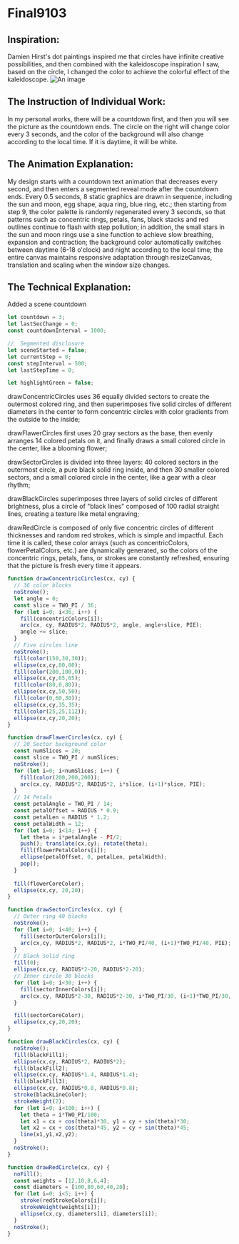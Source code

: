 # Final9103
## Inspiration: 
Damien Hirst's dot paintings inspired me that circles have infinite creative possibilities, and then combined with the kaleidoscope inspiration I saw, based on the circle, I changed the color to achieve the colorful effect of the kaleidoscope.
![An image ](https://images.fineartamerica.com/images-medium-large-5/14-kaleidoscope-stained-glass-window-series-amy-cicconi.jpg)

## The Instruction of Individual Work:
In my personal works, there will be a countdown first, and then you will see the picture as the countdown ends. The circle on the right will change color every 3 seconds, and the color of the background will also change according to the local time. If it is daytime, it will be white.

## The Animation Explanation:
My design starts with a countdown text animation that decreases every second, and then enters a segmented reveal mode after the countdown ends. Every 0.5 seconds, 8 static graphics are drawn in sequence, including the sun and moon, egg shape, aqua ring, blue ring, etc.; then starting from step 9, the color palette is randomly regenerated every 3 seconds, so that patterns such as concentric rings, petals, fans, black stacks and red outlines continue to flash with step pollution; in addition, the small stars in the sun and moon rings use a sine function to achieve slow breathing, expansion and contraction; the background color automatically switches between daytime (6-18 o'clock) and night according to the local time; the entire canvas maintains responsive adaptation through resizeCanvas, translation and scaling when the window size changes.

## The Technical Explanation:
Added a scene countdown
```javascript
let countdown = 3;
let lastSecChange = 0;
const countdownInterval = 1000; 

//  Segmented disclosure 
let sceneStarted = false;
let currentStep = 0;
const stepInterval = 500;
let lastStepTime = 0;

let highlightGreen = false;

```
drawConcentricCircles uses 36 equally divided sectors to create the outermost colored ring, and then superimposes five solid circles of different diameters in the center to form concentric circles with color gradients from the outside to the inside;

drawFlawerCircles first uses 20 gray sectors as the base, then evenly arranges 14 colored petals on it, and finally draws a small colored circle in the center, like a blooming flower;

drawSectorCircles is divided into three layers: 40 colored sectors in the outermost circle, a pure black solid ring inside, and then 30 smaller colored sectors, and a small colored circle in the center, like a gear with a clear rhythm;

drawBlackCircles superimposes three layers of solid circles of different brightness, plus a circle of "black lines" composed of 100 radial straight lines, creating a texture like metal engraving;

drawRedCircle is composed of only five concentric circles of different thicknesses and random red strokes, which is simple and impactful.
Each time it is called, these color arrays (such as concentricColors, flowerPetalColors, etc.) are dynamically generated, so the colors of the concentric rings, petals, fans, or strokes are constantly refreshed, ensuring that the picture is fresh every time it appears.
```javascript
function drawConcentricCircles(cx, cy) {
  // 36 color blocks
  noStroke();
  let angle = 0;
  const slice = TWO_PI / 36;
  for (let i=0; i<36; i++) {
    fill(concentricColors[i]);
    arc(cx, cy, RADIUS*2, RADIUS*2, angle, angle+slice, PIE);
    angle += slice;
  }
  // Five circles line
  noStroke();
  fill(color(150,30,30));
  ellipse(cx,cy,80,80);
  fill(color(200,100,0));
  ellipse(cx,cy,65,65);
  fill(color(80,0,80));
  ellipse(cx,cy,50,50);
  fill(color(0,60,30));
  ellipse(cx,cy,35,35);
  fill(color(25,25,112));
  ellipse(cx,cy,20,20);
}

function drawFlawerCircles(cx, cy) {
  // 20 Sector background color
  const numSlices = 20;
  const slice = TWO_PI / numSlices;
  noStroke();
  for (let i=0; i<numSlices; i++) {
    fill(color(200,200,200)); 
    arc(cx,cy, RADIUS*2, RADIUS*2, i*slice, (i+1)*slice, PIE);
  }
  // 14 Petals
  const petalAngle = TWO_PI / 14;
  const petalOffset = RADIUS * 0.9;
  const petalLen = RADIUS * 1.2;
  const petalWidth = 12;
  for (let i=0; i<14; i++) {
    let theta = i*petalAngle - PI/2;
    push(); translate(cx,cy); rotate(theta);
    fill(flowerPetalColors[i]);
    ellipse(petalOffset, 0, petalLen, petalWidth);
    pop();
  }
  
  fill(flowerCoreColor);
  ellipse(cx,cy, 20,20);
}

function drawSectorCircles(cx, cy) {
  // Outer ring 40 blocks
  noStroke();
  for (let i=0; i<40; i++) {
    fill(sectorOuterColors[i]);
    arc(cx,cy, RADIUS*2, RADIUS*2, i*TWO_PI/40, (i+1)*TWO_PI/40, PIE);
  }
  // Black solid ring
  fill(0);
  ellipse(cx,cy, RADIUS*2-20, RADIUS*2-20);
  // Inner circle 30 blocks
  for (let i=0; i<30; i++) {
    fill(sectorInnerColors[i]);
    arc(cx,cy, RADIUS*2-30, RADIUS*2-30, i*TWO_PI/30, (i+1)*TWO_PI/30, PIE);
  }

  fill(sectorCoreColor);
  ellipse(cx,cy,20,20);
}

function drawBlackCircles(cx, cy) {
  noStroke();
  fill(blackFill1);
  ellipse(cx,cy, RADIUS*2, RADIUS*2);
  fill(blackFill2);
  ellipse(cx,cy, RADIUS*1.4, RADIUS*1.4);
  fill(blackFill3);
  ellipse(cx,cy, RADIUS*0.8, RADIUS*0.8);
  stroke(blackLineColor);
  strokeWeight(2);
  for (let i=0; i<100; i++) {
    let theta = i*TWO_PI/100;
    let x1 = cx + cos(theta)*30, y1 = cy + sin(theta)*30;
    let x2 = cx + cos(theta)*45, y2 = cy + sin(theta)*45;
    line(x1,y1,x2,y2);
  }
  noStroke();
}

function drawRedCircle(cx, cy) {
  noFill();
  const weights = [12,10,8,6,4];
  const diameters = [100,80,60,40,20];
  for (let i=0; i<5; i++) {
    stroke(redStrokeColors[i]);
    strokeWeight(weights[i]);
    ellipse(cx,cy, diameters[i], diameters[i]);
  }
  noStroke();
}